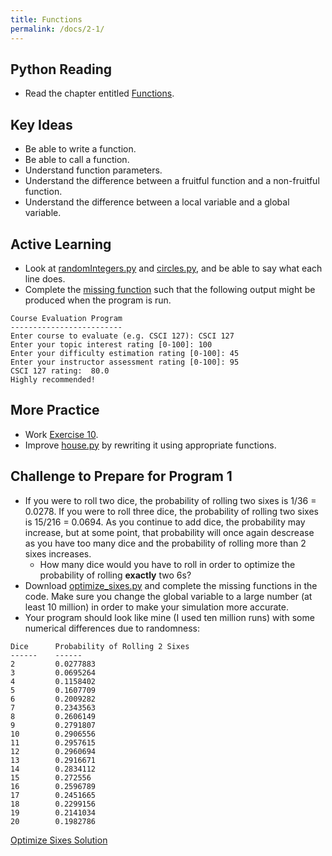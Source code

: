 ```yaml
---
title: Functions
permalink: /docs/2-1/
---
```


## Python Reading
- Read the chapter entitled [Functions](https://runestone.academy/ns/books/published/thinkcspy/Functions/functions.html).

## Key Ideas
- Be able to write a function.
- Be able to call a function.
- Understand function parameters.
- Understand the difference between a fruitful function and a non-fruitful function.
- Understand the difference between a local variable and a global variable.

## Active Learning
- Look at [randomIntegers.py](../lessons/code/randomIntegers.py) and [circles.py](../lessons/code/circles.py), and be able to say what each line does.
- Complete the [missing function](../lessons/code/evaluate.py) such that the following output might be produced when the program is run.
```
Course Evaluation Program
-------------------------
Enter course to evaluate (e.g. CSCI 127): CSCI 127
Enter your topic interest rating [0-100]: 100
Enter your difficulty estimation rating [0-100]: 45
Enter your instructor assessment rating [0-100]: 95
CSCI 127 rating:  80.0
Highly recommended!
```

## More Practice
- Work [Exercise 10](https://runestone.academy/ns/books/published/thinkcspy/Functions/Exercises.html).
- Improve [house.py](../lessons/code/house.py) by rewriting it using appropriate functions.

## Challenge to Prepare for Program 1
- If you were to roll two dice, the probability of rolling two sixes is 1/36 = 0.0278. If you were to roll three dice, the probability of rolling two sixes is 15/216 = 0.0694. As you continue to add dice, the probability may increase, but at some point, that probability will once again descrease as you have too many dice and the probability of rolling more than 2 sixes increases.
  - How many dice would you have to roll in order to optimize the probability of rolling **exactly** two 6s?
- Download [optimize_sixes.py](../lessons/code/optimize_sixes.py) and complete the missing functions in the code. Make sure you change the global variable to a large number (at least 10 million) in order to make your simulation more accurate.
- Your program should look like mine (I used ten million runs) with some numerical differences due to randomness:

```
Dice      Probability of Rolling 2 Sixes
------    ------    
2         0.0277883 
3         0.0695264 
4         0.1158402 
5         0.1607709 
6         0.2009282 
7         0.2343563 
8         0.2606149 
9         0.2791807 
10        0.2906556 
11        0.2957615 
12        0.2960694 
13        0.2916671 
14        0.2834112 
15        0.272556  
16        0.2596789 
17        0.2451665 
18        0.2299156 
19        0.2141034 
20        0.1982786 
```

[Optimize Sixes Solution](../lessons/code/optimize_sixes_solution.py)